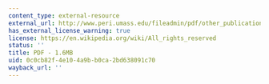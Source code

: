 ```yaml
---
content_type: external-resource
external_url: http://www.peri.umass.edu/fileadmin/pdf/other_publication_types/green_economics/PERI_Infrastructure_Investments
has_external_license_warning: true
license: https://en.wikipedia.org/wiki/All_rights_reserved
status: ''
title: PDF - 1.6MB
uid: 0c0cb82f-4e10-4a9b-b0ca-2bd638091c70
wayback_url: ''
---
```

